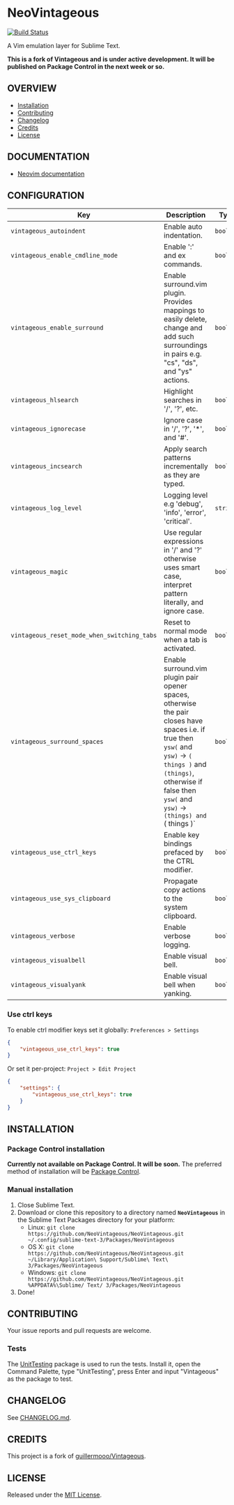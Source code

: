 # NeoVintageous

[![Build Status](https://travis-ci.org/NeoVintageous/NeoVintageous.svg?branch=master)](https://travis-ci.org/NeoVintageous/NeoVintageous)

A Vim emulation layer for Sublime Text.

**This is a fork of Vintageous and is under active development. It will be published on Package Control in the next week or so.**

## OVERVIEW

* [Installation](#installation)
* [Contributing](#contributing)
* [Changelog](#changelog)
* [Credits](#credits)
* [License](#license)

## DOCUMENTATION

* [Neovim documentation](https://neovim.io/doc/user)

## CONFIGURATION

Key | Description | Type | Default
----|-------------|------|--------
`vintageous_autoindent` | Enable auto indentation. | `boolean` | `true`
`vintageous_enable_cmdline_mode` | Enable ':' and ex commands. | `boolean` | `true`
`vintageous_enable_surround` | Enable surround.vim plugin. Provides mappings to easily delete, change and add such surroundings in pairs e.g. "cs", "ds", and "ys" actions. | `boolean` | `true`
`vintageous_hlsearch` | Highlight searches in '/', '?', etc. | `boolean` | `true`
`vintageous_ignorecase` | Ignore case in '/', '?', '*', and '#'. | `boolean` | `true`
`vintageous_incsearch` | Apply search patterns incrementally as they are typed. | `boolean` | `true`
`vintageous_log_level` | Logging level e.g 'debug', 'info', 'error', 'critical'. | `string` | `error`
`vintageous_magic` | Use regular expressions in '/' and '?' otherwise uses smart case, interpret pattern literally, and ignore case. | `boolean` | `true`
`vintageous_reset_mode_when_switching_tabs` | Reset to normal mode when a tab is activated. | `boolean` | `true`
`vintageous_surround_spaces` | Enable surround.vim plugin pair opener spaces, otherwise the pair closes have spaces i.e. if true then `ysw(` and `ysw)` -&gt; `( things )` and `(things)`, otherwise if false then `ysw(` and `ysw)` -&gt; `(things) and `( things )` | `boolean` | `false`
`vintageous_use_ctrl_keys` | Enable key bindings prefaced by the CTRL modifier. | `boolean` | `false`
`vintageous_use_sys_clipboard` | Propagate copy actions to the system clipboard. | `boolean` | `false`
`vintageous_verbose` | Enable verbose logging. | `boolean` | `false`
`vintageous_visualbell` | Enable visual bell. | `boolean` | `true`
`vintageous_visualyank` | Enable visual bell when yanking. | `boolean` | `true`

### Use ctrl keys

To enable ctrl modifier keys set it globally: `Preferences > Settings`

```json
{
    "vintageous_use_ctrl_keys": true
}
```

Or set it per-project: `Project > Edit Project`

```json
{
    "settings": {
        "vintageous_use_ctrl_keys": true
    }
}
```

## INSTALLATION

### Package Control installation

**Currently not available on Package Control. It will be soon.** The preferred method of installation will be [Package Control](https://packagecontrol.io/browse/authors/NeoVintageous).

### Manual installation

1. Close Sublime Text.
2. Download or clone this repository to a directory named **`NeoVintageous`** in the Sublime Text Packages directory for your platform:
    * Linux: `git clone https://github.com/NeoVintageous/NeoVintageous.git ~/.config/sublime-text-3/Packages/NeoVintageous`
    * OS X: `git clone https://github.com/NeoVintageous/NeoVintageous.git ~/Library/Application\ Support/Sublime\ Text\ 3/Packages/NeoVintageous`
    * Windows: `git clone https://github.com/NeoVintageous/NeoVintageous.git %APPDATA%\Sublime/ Text/ 3/Packages/NeoVintageous`
3. Done!

## CONTRIBUTING

Your issue reports and pull requests are welcome.

### Tests

The [UnitTesting](https://github.com/randy3k/UnitTesting) package is used to run the tests. Install it, open the Command Palette, type "UnitTesting", press Enter and input "Vintageous" as the package to test.

## CHANGELOG

See [CHANGELOG.md](CHANGELOG.md).

## CREDITS

This project is a fork of [guillermooo/Vintageous](https://github.com/guillermooo/Vintageous).

## LICENSE

Released under the [MIT License](LICENSE).
